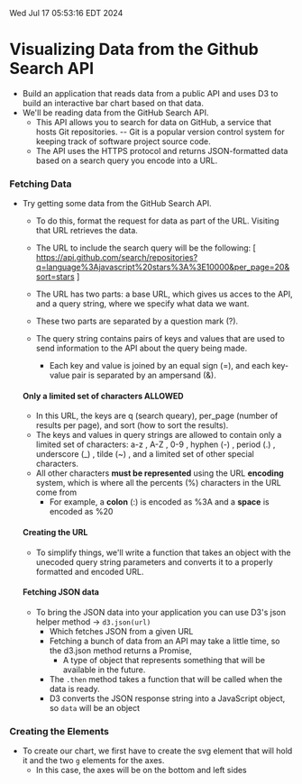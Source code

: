 Wed Jul 17 05:53:16 EDT 2024

# Visualizing Data from the Github Search API

 - Build an application that reads data from a public API
   and uses D3 to build an interactive bar chart based on that data.
 - We'll be reading data from the GitHub Search API.
   - This API allows you to search for data on GitHub, a service that
     hosts Git repositories. -- Git is a popular version control system
     for keeping track of software project source code.
   - The API uses the HTTPS protocol and returns JSON-formatted data
     based on a search query you encode into a URL.

### Fetching Data
 - Try getting some data from the GitHub Search API.
   - To do this, format the request for data as part of the URL.
     Visiting that URL retrieves the data.
   - The URL to include the search query will be the following:
     [ https://api.github.com/search/repositories?q=language%3Ajavascript%20stars%3A%3E10000&per_page=20&sort=stars ]

   - The URL has two parts: a base URL, which gives us acces to the API,
     and a query string, where we specify what data we want.
   - These two parts are separated by a question mark (?).
   - The query string contains pairs of keys and values that are used to
     send information to the API about the query being made.
     - Each key and value is joined by an equal sign (=), and each key-value
       pair is separated by an ampersand (&).
    
   #### Only a limited set of characters ALLOWED
    - In this URL, the keys are q (search queary), per_page (number of results per page),
      and sort (how to sort the results).
    - The keys and values in query strings are allowed to contain only a limited set of 
      characters: a-z , A-Z , 0-9 , hyphen (-) , period (.) , underscore (_) , tilde (~) ,
      and a limited set of other special characters.
    - All other characters **must be represented** using the URL **encoding** system, which
      is where all the percents (%) characters in the URL come from
      - For example, a **colon** (:) is encoded as %3A and a **space** is encoded as %20
    
    #### Creating the URL
    - To simplify things, we'll write a function that takes an object with the unecoded query
      string parameters and converts it to a properly formatted and encoded URL.
    
    #### Fetching JSON data
     - To bring the JSON data into your application you can use D3's json helper method
       -> `d3.json(url)`
       - Which fetches JSON from a given URL
       - Fetching a bunch of data from an API may take a little time, so the
         d3.json method returns a Promise,
         - A type of object that represents something that will be available in
           the future.
       - The `.then` method takes a function that will be called when the data
         is ready.
       - D3 converts the JSON response string into a JavaScript object, so `data`
         will be an object

### Creating the  Elements
 - To create our chart, we first have to create the svg element that will hold it and
   the two `g` elements for the axes.
     - In this case, the axes will be on the bottom and left sides
